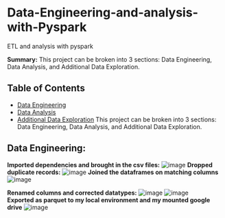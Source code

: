 # Data-Engineering-and-analysis-with-Pyspark
ETL and analysis with pyspark

**Summary:** This project can be broken into 3 sections: Data Engineering, Data Analysis, and Additional Data Exploration.
## Table of Contents
- [Data Engineering](#data-engineering)
- [Data Analysis](#data-analysis)
- [Additional Data Exploration](#additional-data-exploration)
This project can be broken into 3 sections: Data Engineering, Data Analysis, and Additional Data Exploration.

## Data Engineering:
**Imported dependencies and brought in the csv files:**
![image](https://github.com/dclaxto1/Data-Engineering-and-analysis-with-Pyspark/assets/128431134/d46c0463-b4db-4a71-bbbc-696206006883)
**Dropped duplicate records:**
![image](https://github.com/dclaxto1/Data-Engineering-and-analysis-with-Pyspark/assets/128431134/a9738221-ee20-43f8-8f40-562c90d4f262)
**Joined the dataframes on matching columns**
![image](https://github.com/dclaxto1/Data-Engineering-and-analysis-with-Pyspark/assets/128431134/de158c1e-3f67-4ee7-8a06-edc086f8c1e4)

**Renamed columns and corrected datatypes:**
![image](https://github.com/dclaxto1/Data-Engineering-and-analysis-with-Pyspark/assets/128431134/866f0d59-9df7-4598-b472-cb8131471051)
![image](https://github.com/dclaxto1/Data-Engineering-and-analysis-with-Pyspark/assets/128431134/fb83b6d2-7af9-4d0f-9505-4ef73332ed91) <br />
**Exported as parquet to my local environment and my mounted google drive**
![image](https://github.com/dclaxto1/Data-Engineering-and-analysis-with-Pyspark/assets/128431134/a2f08316-3d47-4328-aa85-0fef3c4d53e2)

